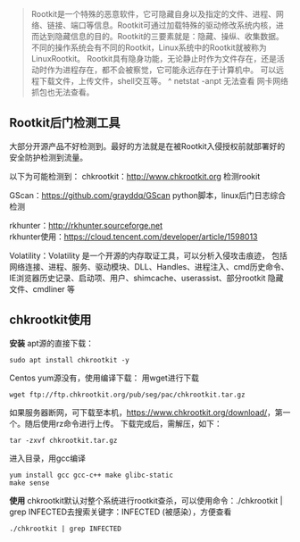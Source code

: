 >Rootkit是一个特殊的恶意软件，它可隐藏自身以及指定的文件、进程、网络、链接、端口等信息。Rootkit可通过加载特殊的驱动修改系统内核，进而达到隐藏信息的目的。Rootkit的三要素就是：隐藏、操纵、收集数据。不同的操作系统会有不同的Rootkit，Linux系统中的Rootkit就被称为LinuxRootkit。
Rootkit具有隐身功能，无论静止时作为文件存在，还是活动时作为进程存在，都不会被察觉，它可能永远存在于计算机中。
可以远程下载文件，上传文件，shell交互等。
^
netstat -anpt 无法查看
网卡网络抓包也无法查看。


## **Rootkit后门检测工具**
大部分开源产品不好检测到。最好的方法就是在被Rootkit入侵授权前就部署好的安全防护检测到流量。

以下为可能检测到：
chkrootkit：http://www.chkrootkit.org
检测rookit

GScan：https://github.com/grayddq/GScan
python脚本，linux后门日志综合检测

rkhunter：http://rkhunter.sourceforge.net  
rkhunter使用：<https://cloud.tencent.com/developer/article/1598013>

Volatility：Volatility 是一个开源的内存取证工具，可以分析入侵攻击痕迹，
包括网络连接、进程、服务、驱动模块、DLL、Handles、进程注入、cmd历史命令、
IE浏览器历史记录、启动项、用户、shimcache、userassist、部分rootkit 隐藏文件、cmdliner 等

## **chkrootkit使用**
**安装**
apt源的直接下载：
```
sudo apt install chkrootkit -y
```
Centos yum源没有，使用编译下载：
用wget进行下载
```
wget ftp://ftp.chkrootkit.org/pub/seg/pac/chkrootkit.tar.gz
```

如果服务器断网，可下载至本机，<https://www.chkrootkit.org/download/>，第一个。随后使用rz命令进行上传。
下载完成后，需解压，如下：
```
tar -zxvf chkrootkit.tar.gz
```
进入目录，用gcc编译
```
yum install gcc gcc-c++ make glibc-static
make sense
```
**使用**
chkrootkit默认对整个系统进行rootkit查杀，可以使用命令：./chkrootkit | grep INFECTED去搜索关键字：INFECTED (被感染），方便查看
```
./chkrootkit | grep INFECTED
```